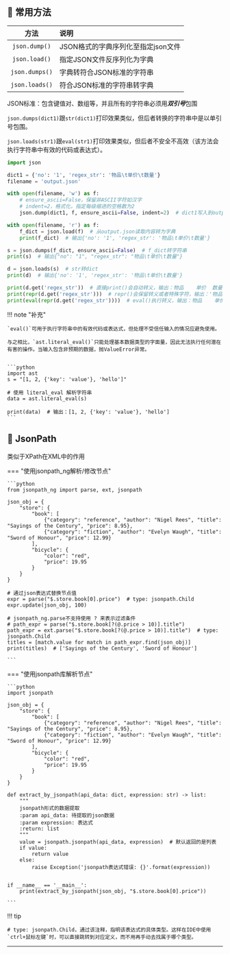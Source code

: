 ## 📌 常用方法

|       方法       | 说明                    |
|:--------------:|:----------------------|
| `json.dump()`  | JSON格式的字典序列化至指定json文件 |
| `json.load()`  | 指定JSON文件反序列化为字典       |
| `json.dumps()` | 字典转符合JSON标准的字符串       |
| `json.loads()` | 符合JSON标准的字符串转字典       |

JSON标准：包含键值对、数组等，并且所有的字符串必须用***双引号***包围

`json.dumps(dict1)`跟`str(dict1)`打印效果类似，但后者转换的字符串中是以单引号包围。

`json.loads(str1)`跟`eval(str1)`打印效果类似，但后者不安全不高效（该方法会执行字符串中有效的代码或表达式）。

```python
import json

dict1 = {'no': '1', 'regex_str': '物品\t单价\t数量'}
filename = 'output.json'

with open(filename, 'w') as f:
    # ensure_ascii=False，保留非ASCII字符如汉字
    # indent=2，格式化，指定每级缩进的空格数为2
    json.dump(dict1, f, ensure_ascii=False, indent=2)  # dict1写入到output.json

with open(filename, 'r') as f:
    f_dict = json.load(f)  # 从output.json读取内容转为字典
    print(f_dict)  # 输出{'no': '1', 'regex_str': '物品\t单价\t数量'}

s = json.dumps(f_dict, ensure_ascii=False)  # f_dict转字符串
print(s)  # 输出{"no": "1", "regex_str": "物品\t单价\t数量"}

d = json.loads(s)  # str转dict
print(d)  # 输出{'no': '1', 'regex_str': '物品\t单价\t数量'}

print(d.get('regex_str'))  # 直接print()会自动转义，输出：物品    单价  数量
print(repr(d.get('regex_str')))  # repr()会保留转义或者特殊字符，输出：'物品\t单价\t数量'
print(eval(repr(d.get('regex_str'))))  # eval()执行转义，输出：物品    单价  数量

```

!!! note "补充"
    
    `eval()`可用于执行字符串中的有效代码或表达式，但处理不受信任输入的情况应避免使用。

    与之相比，`ast.literal_eval()`只能处理基本数据类型的字面量，因此无法执行任何潜在有害的操作。当输入包含非预期的数据，抛ValueError异常。

    
    ```python
    import ast
    s = "[1, 2, {'key': 'value'}, 'hello']"
    
    # 使用 literal_eval 解析字符串
    data = ast.literal_eval(s)

    print(data)  # 输出：[1, 2, {'key': 'value'}, 'hello']
    ```

## 📌 JsonPath

类似于XPath在XML中的作用

=== "使用jsonpath_ng解析/修改节点"
    
    ```python
    from jsonpath_ng import parse, ext, jsonpath
    
    json_obj = {
        "store": {
            "book": [
                {"category": "reference", "author": "Nigel Rees", "title": "Sayings of the Century", "price": 8.95},
                {"category": "fiction", "author": "Evelyn Waugh", "title": "Sword of Honour", "price": 12.99}
            ],
            "bicycle": {
                "color": "red",
                "price": 19.95
            }
        }
    }
    
    # 通过json表达式替换节点值
    expr = parse("$.store.book[0].price")  # type: jsonpath.Child
    expr.update(json_obj, 100)
    
    # jsonpath_ng.parse不支持使用 ? 来表示过滤条件
    # path_expr = parse("$.store.book[?(@.price > 10)].title")
    path_expr = ext.parse("$.store.book[?(@.price > 10)].title")  # type: jsonpath.Child
    titles = [match.value for match in path_expr.find(json_obj)]
    print(titles)  # ['Sayings of the Century', 'Sword of Honour']
    
    ```

=== "使用jsonpath库解析节点"
    
    ```python
    import jsonpath
    
    json_obj = {
        "store": {
            "book": [
                {"category": "reference", "author": "Nigel Rees", "title": "Sayings of the Century", "price": 8.95},
                {"category": "fiction", "author": "Evelyn Waugh", "title": "Sword of Honour", "price": 12.99}
            ],
            "bicycle": {
                "color": "red",
                "price": 19.95
            }
        }
    }
    
    def extract_by_jsonpath(api_data: dict, expression: str) -> list:
        """
        jsonpath形式的数据提取
        :param api_data: 待提取的json数据
        :param expression: 表达式
        :return: list
        """
        value = jsonpath.jsonpath(api_data, expression)  # 默认返回的是列表
        if value:
            return value
        else:
            raise Exception('jsonpath表达式错误: {}'.format(expression))
    
    
    if __name__ == '__main__':
        print(extract_by_jsonpath(json_obj, "$.store.book[0].price"))
    
    ```

!!! tip

    # type: jsonpath.Child，通过该注释，指明该表达式的具体类型。这样在IDE中使用`ctrl+鼠标左键`时，可以直接跳转到对应定义，而不用再手动去找属于哪个类型。

---